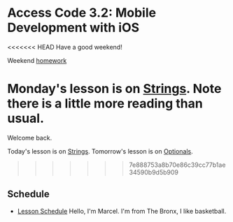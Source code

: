 # Access Code 3.2: Mobile Development with iOS

<<<<<<< HEAD
Have a good weekend!

Weekend [homework](/homework/week-1-homework.md)

Monday's lesson is on [Strings](/lessons/strings). Note there is a little more reading than usual. 
=======
Welcome back.

Today's lesson is on [Strings](/lessons/strings). 
Tomorrow's lesson is on [Optionals](/lessons/optionals). 
>>>>>>> 7e888753a8b70e86c39cc77b1ae34590b9d5b909

## Schedule

- [Lesson Schedule](schedule.md)
Hello, I'm Marcel. I'm from The Bronx, I like basketball. 
